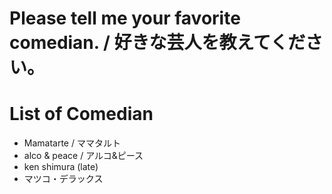 # Please tell me your favorite comedian. / 好きな芸人を教えてください。

# List of Comedian
- Mamatarte / ママタルト
- alco & peace / アルコ&ピース
- ken shimura (late)
- マツコ・デラックス
